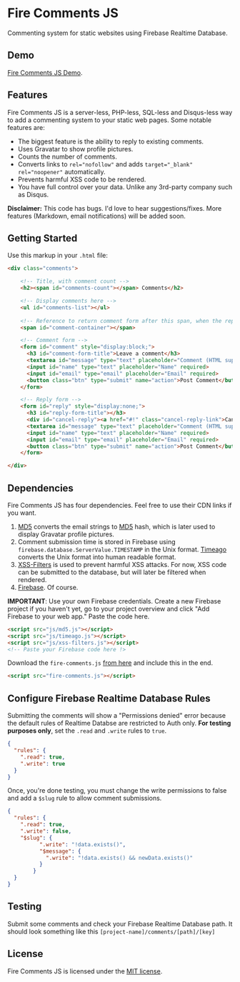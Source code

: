# Fire Comments JS
Commenting system for static websites using Firebase Realtime Database.

## Demo

[Fire Comments JS Demo](https://fire-comments-js.firebaseapp.com/).

## Features

Fire Comments JS is a server-less, PHP-less, SQL-less and Disqus-less way to add a commenting system to your static web pages. Some notable features are:

* The biggest feature is the ability to reply to existing comments.
* Uses Gravatar to show profile pictures.
* Counts the number of comments.
* Converts links to `rel="nofollow"` and adds `target="_blank" rel="noopener"` automatically.
* Prevents harmful XSS code to be rendered.
* You have full control over your data. Unlike any 3rd-party company such as Disqus.

**Disclaimer:** This code has bugs. I'd love to hear suggestions/fixes. More features (Markdown, email notifications) will be added soon.

## Getting Started
Use this markup in your `.html` file:
```html
<div class="comments">

    <!-- Title, with comment count -->
    <h2><span id="comments-count"></span> Comments</h2>

    <!-- Display comments here -->
    <ul id="comments-list"></ul>
  
    <!-- Reference to return comment form after this span, when the reply form is cancelled -->
    <span id="comment-container"></span>

    <!-- Comment form -->
    <form id="comment" style="display:block;">
      <h3 id="comment-form-title">Leave a comment</h3>
      <textarea id="message" type="text" placeholder="Comment (HTML supported)" required></textarea>
      <input id="name" type="text" placeholder="Name" required>
      <input id="email" type="email" placeholder="Email" required>
      <button class="btn" type="submit" name="action">Post Comment</button>
    </form>

    <!-- Reply form -->
    <form id="reply" style="display:none;">
      <h3 id="reply-form-title"></h3>
      <div id="cancel-reply"><a href="#!" class="cancel-reply-link">Cancel Reply</a></div>
      <textarea id="message" type="text" placeholder="Comment (HTML supported)" required></textarea>
      <input id="name" type="text" placeholder="Name" required>
      <input id="email" type="email" placeholder="Email" required>
      <button class="btn" type="submit" name="action">Post Comment</button>
    </form>

</div>
```

## Dependencies

Fire Comments JS has four dependencies. Feel free to use their CDN links if you want.
1. [MD5](https://github.com/blueimp/JavaScript-MD5) converts the email strings to [MD5](https://en.wikipedia.org/wiki/MD5) hash, which is later used to display Gravatar profile pictures.
1. Comment submission time is stored in Firebase using `firebase.database.ServerValue.TIMESTAMP` in the Unix format. [Timeago](https://github.com/hustcc/timeago.js) converts the Unix format into human readable format.
1. [XSS-Filters](https://github.com/yahoo/xss-filters) is used to prevent harmful XSS attacks. For now, XSS code can be submitted to the database, but will later be filtered when rendered.
1. [Firebase](https://firebase.google.com). Of course.

**IMPORTANT**: Use your own Firebase credentials. Create a new Firebase project if you haven't yet, go to your project overview and click "Add Firebase to your web app." Paste the code here.
```html
<script src="js/md5.js"></script>
<script src="js/timeago.js"></script>
<script src="js/xss-filters.js"></script>
<!-- Paste your Firebase code here !>
```
Download the `fire-comments.js` [from here](https://github.com/theakshaydhiman/Fire-Comments-JS/blob/master/fire-comments.js) and include this in the end.
```html
<script src="fire-comments.js"></script>
```
## Configure Firebase Realtime Database Rules
Submitting the comments will show a "Permissions denied" error because the default rules of Realtime Databse are restricted to Auth only. **For testing purposes only**, set the `.read` and `.write` rules to `true`.
```json
{
  "rules": {
    ".read": true,
    ".write": true
  }
}
```
Once, you're done testing, you must change the write permissions to false and add a `$slug` rule to allow comment submissions.
```json
{
  "rules": {
    ".read": true,
    ".write": false,
    "$slug": {
          ".write": "!data.exists()",
          "$message": {
            ".write": "!data.exists() && newData.exists()"
          }
        }
  }
}
```

## Testing
Submit some comments and check your Firebase Realtime Database path.
It should look something like this `[project-name]/comments/[path]/[key]`

## License

Fire Comments JS is licensed under the [MIT license](https://github.com/theakshaydhiman/Fire-Comments-JS/blob/master/LICENSE).
